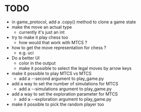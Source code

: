 # TODO
- in game_protocol, add a .copy() method to clone a game state
- make the move an actual type
  - currently it's just an int
- try to make it play chess too
  - how would that work with MTCS ?
- how to get the move representation for chess ?
  - e.g. uci
- Do a better UI
  - color in the output
  - make it possible to select the legal moves by arrow keys
- make it possible to play MTCS vs MTCS
  - add a --second argument to play_game.py
- add a way to set the number of simulations for MTCS
  - add a --simulations argument to play_game.py
- add a way to set the exploration parameter for MTCS
  - add a --exploration argument to play_game.py
- make it possible to pick the random player too